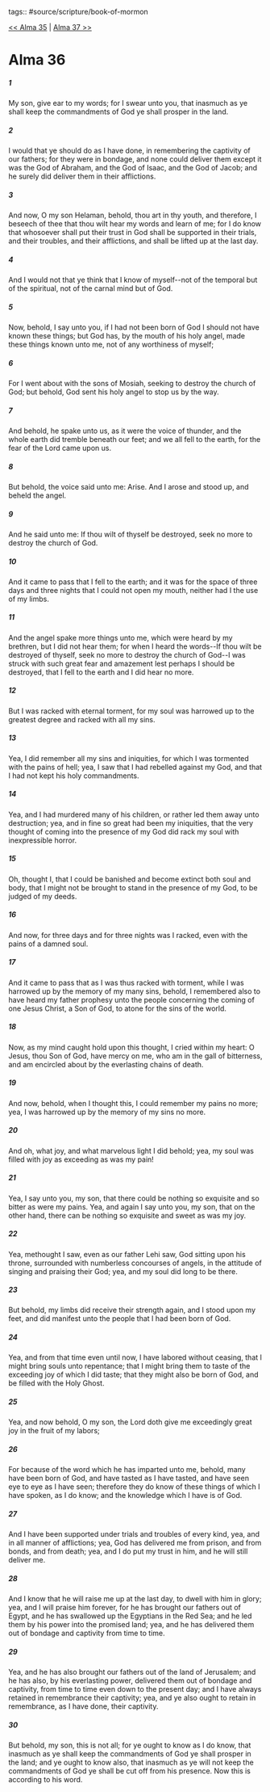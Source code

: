 tags:: #source/scripture/book-of-mormon

[<< Alma 35](source/scripture/book-of-mormon/09_Alma/Alma_35.md) | [Alma 37 >>](source/scripture/book-of-mormon/09_Alma/Alma_37.md)

# Alma 36

##### 1

My son, give ear to my words; for I swear unto you, that inasmuch as ye shall keep the commandments of God ye shall prosper in the land.

##### 2

I would that ye should do as I have done, in remembering the captivity of our fathers; for they were in bondage, and none could deliver them except it was the God of Abraham, and the God of Isaac, and the God of Jacob; and he surely did deliver them in their afflictions.

##### 3

And now, O my son Helaman, behold, thou art in thy youth, and therefore, I beseech of thee that thou wilt hear my words and learn of me; for I do know that whosoever shall put their trust in God shall be supported in their trials, and their troubles, and their afflictions, and shall be lifted up at the last day.

##### 4

And I would not that ye think that I know of myself--not of the temporal but of the spiritual, not of the carnal mind but of God.

##### 5

Now, behold, I say unto you, if I had not been born of God I should not have known these things; but God has, by the mouth of his holy angel, made these things known unto me, not of any worthiness of myself;

##### 6

For I went about with the sons of Mosiah, seeking to destroy the church of God; but behold, God sent his holy angel to stop us by the way.

##### 7

And behold, he spake unto us, as it were the voice of thunder, and the whole earth did tremble beneath our feet; and we all fell to the earth, for the fear of the Lord came upon us.

##### 8

But behold, the voice said unto me: Arise. And I arose and stood up, and beheld the angel.

##### 9

And he said unto me: If thou wilt of thyself be destroyed, seek no more to destroy the church of God.

##### 10

And it came to pass that I fell to the earth; and it was for the space of three days and three nights that I could not open my mouth, neither had I the use of my limbs.

##### 11

And the angel spake more things unto me, which were heard by my brethren, but I did not hear them; for when I heard the words--If thou wilt be destroyed of thyself, seek no more to destroy the church of God--I was struck with such great fear and amazement lest perhaps I should be destroyed, that I fell to the earth and I did hear no more.

##### 12

But I was racked with eternal torment, for my soul was harrowed up to the greatest degree and racked with all my sins.

##### 13

Yea, I did remember all my sins and iniquities, for which I was tormented with the pains of hell; yea, I saw that I had rebelled against my God, and that I had not kept his holy commandments.

##### 14

Yea, and I had murdered many of his children, or rather led them away unto destruction; yea, and in fine so great had been my iniquities, that the very thought of coming into the presence of my God did rack my soul with inexpressible horror.

##### 15

Oh, thought I, that I could be banished and become extinct both soul and body, that I might not be brought to stand in the presence of my God, to be judged of my deeds.

##### 16

And now, for three days and for three nights was I racked, even with the pains of a damned soul.

##### 17

And it came to pass that as I was thus racked with torment, while I was harrowed up by the memory of my many sins, behold, I remembered also to have heard my father prophesy unto the people concerning the coming of one Jesus Christ, a Son of God, to atone for the sins of the world.

##### 18

Now, as my mind caught hold upon this thought, I cried within my heart: O Jesus, thou Son of God, have mercy on me, who am in the gall of bitterness, and am encircled about by the everlasting chains of death.

##### 19

And now, behold, when I thought this, I could remember my pains no more; yea, I was harrowed up by the memory of my sins no more.

##### 20

And oh, what joy, and what marvelous light I did behold; yea, my soul was filled with joy as exceeding as was my pain!

##### 21

Yea, I say unto you, my son, that there could be nothing so exquisite and so bitter as were my pains. Yea, and again I say unto you, my son, that on the other hand, there can be nothing so exquisite and sweet as was my joy.

##### 22

Yea, methought I saw, even as our father Lehi saw, God sitting upon his throne, surrounded with numberless concourses of angels, in the attitude of singing and praising their God; yea, and my soul did long to be there.

##### 23

But behold, my limbs did receive their strength again, and I stood upon my feet, and did manifest unto the people that I had been born of God.

##### 24

Yea, and from that time even until now, I have labored without ceasing, that I might bring souls unto repentance; that I might bring them to taste of the exceeding joy of which I did taste; that they might also be born of God, and be filled with the Holy Ghost.

##### 25

Yea, and now behold, O my son, the Lord doth give me exceedingly great joy in the fruit of my labors;

##### 26

For because of the word which he has imparted unto me, behold, many have been born of God, and have tasted as I have tasted, and have seen eye to eye as I have seen; therefore they do know of these things of which I have spoken, as I do know; and the knowledge which I have is of God.

##### 27

And I have been supported under trials and troubles of every kind, yea, and in all manner of afflictions; yea, God has delivered me from prison, and from bonds, and from death; yea, and I do put my trust in him, and he will still deliver me.

##### 28

And I know that he will raise me up at the last day, to dwell with him in glory; yea, and I will praise him forever, for he has brought our fathers out of Egypt, and he has swallowed up the Egyptians in the Red Sea; and he led them by his power into the promised land; yea, and he has delivered them out of bondage and captivity from time to time.

##### 29

Yea, and he has also brought our fathers out of the land of Jerusalem; and he has also, by his everlasting power, delivered them out of bondage and captivity, from time to time even down to the present day; and I have always retained in remembrance their captivity; yea, and ye also ought to retain in remembrance, as I have done, their captivity.

##### 30

But behold, my son, this is not all; for ye ought to know as I do know, that inasmuch as ye shall keep the commandments of God ye shall prosper in the land; and ye ought to know also, that inasmuch as ye will not keep the commandments of God ye shall be cut off from his presence. Now this is according to his word.

